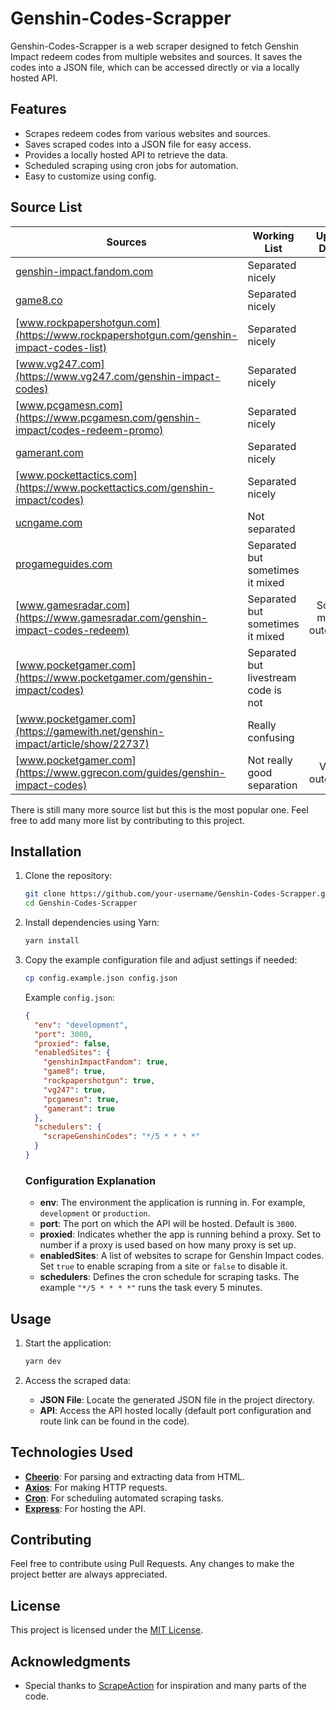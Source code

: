 # Genshin-Codes-Scrapper

Genshin-Codes-Scrapper is a web scraper designed to fetch Genshin Impact redeem codes from multiple websites and sources. It saves the codes into a JSON file, which can be accessed directly or via a locally hosted API.

## Features

- Scrapes redeem codes from various websites and sources.
- Saves scraped codes into a JSON file for easy access.
- Provides a locally hosted API to retrieve the data.
- Scheduled scraping using cron jobs for automation.
- Easy to customize using config.

## Source List

Sources|Working List|Up To Date|Bot Protection|Implemented
---|---|:---:|---|:---:
|[genshin-impact.fandom.com](https://genshin-impact.fandom.com/wiki/Promotional_Code)|Separated nicely|✅|None|✅
|[game8.co](https://game8.co/games/Genshin-Impact/archives/304759)|Separated nicely|✅|None|✅
|[www.rockpapershotgun.com](https://www.rockpapershotgun.com/genshin-impact-codes-list)|Separated nicely|✅|None|✅
|[www.vg247.com](https://www.vg247.com/genshin-impact-codes)|Separated nicely|✅|None|✅
|[www.pcgamesn.com](https://www.pcgamesn.com/genshin-impact/codes-redeem-promo)|Separated nicely|✅|Cloudflare|✅
|[gamerant.com](https://gamerant.com/genshin-impact-redeem-code-livestream-codes-free-primogem-redemption)|Separated nicely|✅|Unknown|✅
|[www.pockettactics.com](https://www.pockettactics.com/genshin-impact/codes)|Separated nicely|✅|Cloudflare|❌
|[ucngame.com](https://ucngame.com/codes/genshin-impact-codes)|Not separated|✅|Cloudflare|❌
|[progameguides.com](https://progameguides.com/genshin-impact/genshin-impact-codes)|Separated but sometimes it mixed|✅|None|❌
|[www.gamesradar.com](https://www.gamesradar.com/genshin-impact-codes-redeem)|Separated but sometimes it mixed|Some might outdated|None|❌
|[www.pocketgamer.com](https://www.pocketgamer.com/genshin-impact/codes)|Separated but livestream code is not|✅|None|❌
|[www.pocketgamer.com](https://gamewith.net/genshin-impact/article/show/22737)|Really confusing|✅|None|❌
|[www.pocketgamer.com](https://www.ggrecon.com/guides/genshin-impact-codes)|Not really good separation|Very outdated|None|❌

There is still many more source list but this is the most popular one. Feel free to add many more list by contributing to this project.

## Installation

1. Clone the repository:
   ```bash
   git clone https://github.com/your-username/Genshin-Codes-Scrapper.git
   cd Genshin-Codes-Scrapper
   ```

2. Install dependencies using Yarn:
   ```bash
   yarn install
   ```

3. Copy the example configuration file and adjust settings if needed:
   ```bash
   cp config.example.json config.json
   ```
   Example `config.json`:
   ```json
   {
     "env": "development",
     "port": 3000,
     "proxied": false,
     "enabledSites": {
       "genshinImpactFandom": true,
       "game8": true,
       "rockpapershotgun": true,
       "vg247": true,
       "pcgamesn": true,
       "gamerant": true
     },
     "schedulers": {
       "scrapeGenshinCodes": "*/5 * * * *"
     }
   }
   ```

   ### Configuration Explanation

   - **env**: The environment the application is running in. For example, `development` or `production`.
   - **port**: The port on which the API will be hosted. Default is `3000`.
   - **proxied**: Indicates whether the app is running behind a proxy. Set to number if a proxy is used based on how many proxy is set up.
   - **enabledSites**: A list of websites to scrape for Genshin Impact codes. Set `true` to enable scraping from a site or `false` to disable it.
   - **schedulers**: Defines the cron schedule for scraping tasks. The example `"*/5 * * * *"` runs the task every 5 minutes.

## Usage

1. Start the application:
   ```bash
   yarn dev
   ```

2. Access the scraped data:
   - **JSON File**: Locate the generated JSON file in the project directory.
   - **API**: Access the API hosted locally (default port configuration and route link can be found in the code).

## Technologies Used

- **[Cheerio](https://cheerio.js.org/)**: For parsing and extracting data from HTML.
- **[Axios](https://axios-http.com/)**: For making HTTP requests.
- **[Cron](https://www.npmjs.com/package/cron)**: For scheduling automated scraping tasks.
- **[Express](https://expressjs.com/)**: For hosting the API.

## Contributing

Feel free to contribute using Pull Requests. Any changes to make the project better are always appreciated.

## License

This project is licensed under the [MIT License](./LICENSE).

## Acknowledgments

- Special thanks to [ScrapeAction](https://github.com/themojache/ScrapeAction) for inspiration and many parts of the code.
